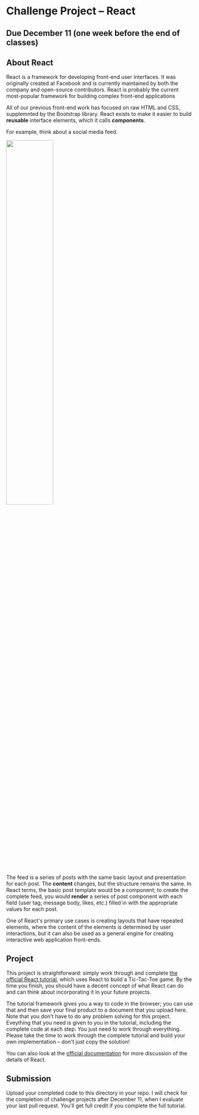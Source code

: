 # Challenge Project &ndash; React

## Due December 11 (one week before the end of classes)

## About React

React is a framework for developing front-end user interfaces. It was originally created at Facebook and is currently maintained by both the company and open-source
contributors. React is probably the current most-popular framework for building complex front-end applications

All of our previous front-end work has focused on raw HTML and CSS, supplemnted by the Bootstrap library. React exists to make it easier to build **reusable** interface
elements, which it calls **components**.

For example, think about a social media feed.

<img src="https://i.pinimg.com/originals/d1/d0/61/d1d061a2fe437d3788013af256c33af2.jpg" width="50%" />

The feed is a series of posts with the same basic layout and presentation for each post. The **content** changes, but the structure remains the same. In React terms, the
basic post template would be a component; to create the complete feed, you would **render** a series of post component with each field (user tag, message body, likes, etc.)
filled in with the appropriate values for each post.

One of React's primary use cases is creating layouts that have repeated elements, where the content of the elements is determined by user interactions, but it can also
be used as a general engine for creating interactive web application front-ends.

## Project

This project is straightforward: simply work through and complete [the official React tutorial](https://reactjs.org/tutorial/tutorial.html), which uses React to build a 
Tic-Tac-Toe game. By the time you finish, you should have a decent concept of what React can do and can think about incorporating it in your future projects.

The tutorial framework gives you a way to code in the browser; you can use that and then save your final product to a document that you upload here. Note that you don't have
to do any problem solving for this project. Eveything that you need is given to you in the tutorial, including the complete code at each step. You just need to work through
everything. Please take the time to work through the complete tutorial and build your own implementation &ndash; don't just copy the solution!

You can also look at the [official documentation](https://reactjs.org/docs/hello-world.html) for more discussion of the details of React.

## Submission

Upload your completed code to this directory in your repo. I will check for the completion of challenge projects after December 11, when I evaluate your last pull request.
You'll get full credit if you complete the full tutorial.
